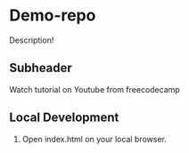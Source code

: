 # Demo-repo

Description!

## Subheader

Watch tutorial on Youtube from freecodecamp

## Local Development

1. Open index.html on your local browser.
